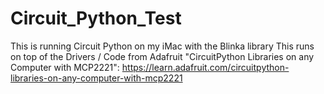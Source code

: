 # Circuit_Python_Test
This is running Circuit Python on my iMac with the Blinka library
This runs on top of the Drivers / Code from Adafruit "CircuitPython Libraries on any Computer with MCP2221": https://learn.adafruit.com/circuitpython-libraries-on-any-computer-with-mcp2221


